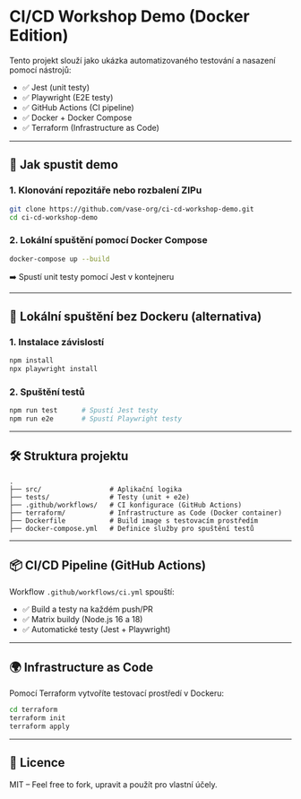 
# CI/CD Workshop Demo (Docker Edition)

Tento projekt slouží jako ukázka automatizovaného testování a nasazení pomocí nástrojů:

- ✅ Jest (unit testy)
- ✅ Playwright (E2E testy)
- ✅ GitHub Actions (CI pipeline)
- ✅ Docker + Docker Compose
- ✅ Terraform (Infrastructure as Code)

---

## 🚀 Jak spustit demo

### 1. Klonování repozitáře nebo rozbalení ZIPu
```bash
git clone https://github.com/vase-org/ci-cd-workshop-demo.git
cd ci-cd-workshop-demo
```

### 2. Lokální spuštění pomocí Docker Compose
```bash
docker-compose up --build
```
➡️ Spustí unit testy pomocí Jest v kontejneru

---

## 🔬 Lokální spuštění bez Dockeru (alternativa)

### 1. Instalace závislostí
```bash
npm install
npx playwright install
```

### 2. Spuštění testů
```bash
npm run test      # Spustí Jest testy
npm run e2e       # Spustí Playwright testy
```

---

## 🛠 Struktura projektu

```
.
├── src/                 # Aplikační logika
├── tests/               # Testy (unit + e2e)
├── .github/workflows/   # CI konfigurace (GitHub Actions)
├── terraform/           # Infrastructure as Code (Docker container)
├── Dockerfile           # Build image s testovacím prostředím
├── docker-compose.yml   # Definice služby pro spuštění testů
```

---

## 📦 CI/CD Pipeline (GitHub Actions)

Workflow `.github/workflows/ci.yml` spouští:
- ✅ Build a testy na každém push/PR
- ✅ Matrix buildy (Node.js 16 a 18)
- ✅ Automatické testy (Jest + Playwright)

---

## 🌍 Infrastructure as Code

Pomocí Terraform vytvoříte testovací prostředí v Dockeru:

```bash
cd terraform
terraform init
terraform apply
```

---

## 📄 Licence

MIT – Feel free to fork, upravit a použít pro vlastní účely.
